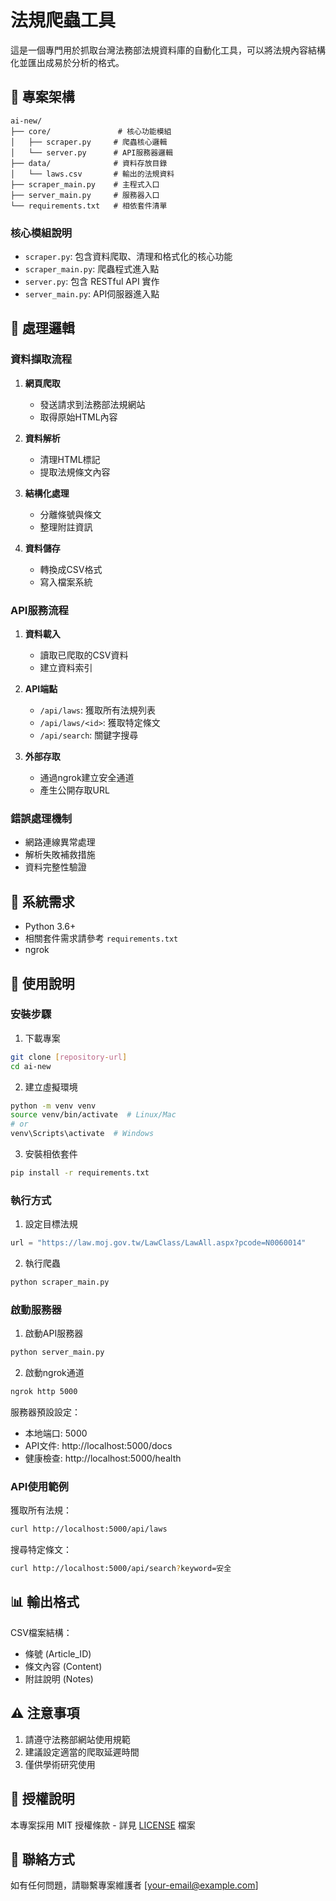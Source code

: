 # 法規爬蟲工具

這是一個專門用於抓取台灣法務部法規資料庫的自動化工具，可以將法規內容結構化並匯出成易於分析的格式。

## 📂 專案架構

```
ai-new/
├── core/               # 核心功能模組
│   ├── scraper.py     # 爬蟲核心邏輯
│   └── server.py      # API服務器邏輯
├── data/              # 資料存放目錄
│   └── laws.csv       # 輸出的法規資料
├── scraper_main.py    # 主程式入口
├── server_main.py     # 服務器入口
└── requirements.txt   # 相依套件清單
```

### 核心模組說明
- `scraper.py`: 包含資料爬取、清理和格式化的核心功能
- `scraper_main.py`: 爬蟲程式進入點
- `server.py`: 包含 RESTful API 實作
- `server_main.py`: API伺服器進入點

## 🔄 處理邏輯

### 資料擷取流程
1. **網頁爬取**
   - 發送請求到法務部法規網站
   - 取得原始HTML內容
   
2. **資料解析**
   - 清理HTML標記
   - 提取法規條文內容
   
3. **結構化處理**
   - 分離條號與條文
   - 整理附註資訊
   
4. **資料儲存**
   - 轉換成CSV格式
   - 寫入檔案系統

### API服務流程
1. **資料載入**
   - 讀取已爬取的CSV資料
   - 建立資料索引
   
2. **API端點**
   - `/api/laws`: 獲取所有法規列表
   - `/api/laws/<id>`: 獲取特定條文
   - `/api/search`: 關鍵字搜尋

3. **外部存取**
   - 通過ngrok建立安全通道
   - 產生公開存取URL

### 錯誤處理機制
- 網路連線異常處理
- 解析失敗補救措施
- 資料完整性驗證

## 🔧 系統需求

- Python 3.6+
- 相關套件需求請參考 `requirements.txt`
- ngrok

## 🚀 使用說明

### 安裝步驟

1. 下載專案
```bash
git clone [repository-url]
cd ai-new
```

2. 建立虛擬環境
```bash
python -m venv venv
source venv/bin/activate  # Linux/Mac
# or
venv\Scripts\activate  # Windows
```

3. 安裝相依套件
```bash
pip install -r requirements.txt
```

### 執行方式

1. 設定目標法規
```python
url = "https://law.moj.gov.tw/LawClass/LawAll.aspx?pcode=N0060014"
```

2. 執行爬蟲
```bash
python scraper_main.py
```

### 啟動服務器

1. 啟動API服務器
```bash
python server_main.py
```

2. 啟動ngrok通道
```bash
ngrok http 5000
```

服務器預設設定：
- 本地端口: 5000
- API文件: http://localhost:5000/docs
- 健康檢查: http://localhost:5000/health

### API使用範例

獲取所有法規：
```bash
curl http://localhost:5000/api/laws
```

搜尋特定條文：
```bash
curl http://localhost:5000/api/search?keyword=安全
```

## 📊 輸出格式

CSV檔案結構：
- 條號 (Article_ID)
- 條文內容 (Content)
- 附註說明 (Notes)

## ⚠️ 注意事項

1. 請遵守法務部網站使用規範
2. 建議設定適當的爬取延遲時間
3. 僅供學術研究使用

## 📝 授權說明

本專案採用 MIT 授權條款 - 詳見 [LICENSE](LICENSE) 檔案

## 📮 聯絡方式

如有任何問題，請聯繫專案維護者 [your-email@example.com]